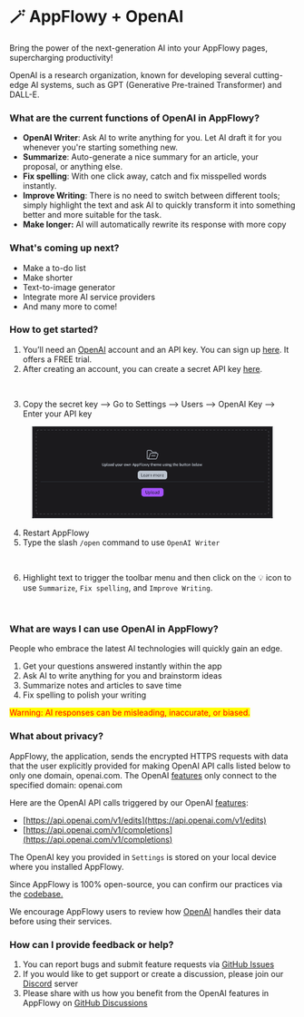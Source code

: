 # 🪄 AppFlowy + OpenAI

Bring the power of the next-generation AI into your AppFlowy pages, supercharging productivity!

OpenAI is a research organization, known for developing several cutting-edge AI systems, such as GPT (Generative Pre-trained Transformer) and DALL-E.

### What are the current functions of OpenAI in AppFlowy?

* **OpenAI Writer**: Ask AI to write anything for you. Let AI draft it for you whenever you're starting something new.
* **Summarize**: Auto-generate a nice summary for an article, your proposal, or anything else.
* **Fix spelling**: With one click away, catch and fix misspelled words instantly.
* **Improve Writing**: There is no need to switch between different tools; simply highlight the text and ask AI to quickly transform it into something better and more suitable for the task.
* **Make longer:** AI will automatically rewrite its response with more copy

### What's coming up next?

* Make a to-do list
* Make shorter
* Text-to-image generator
* Integrate more AI service providers
* And many more to come!

### How to get started?

1. You’ll need an [OpenAI](https://openai.com/) account and an API key. You can sign up [here](https://platform.openai.com/signup). It offers a FREE trial.
2. After creating an account, you can create a secret API key [here](https://platform.openai.com/account/api-keys).

<figure><img src="../.gitbook/assets/image (5) (1) (1).png" alt=""><figcaption></figcaption></figure>

3. Copy the secret key --> Go to Settings --> Users --> OpenAI Key --> Enter your API key

<figure><img src="../.gitbook/assets/image (2) (2) (1).png" alt=""><figcaption></figcaption></figure>

4. Restart AppFlowy
5. Type the slash `/open` command to use `OpenAI Writer`

<figure><img src="../.gitbook/assets/image (9) (1) (1).png" alt=""><figcaption></figcaption></figure>

6. Highlight text to trigger the toolbar menu and then click on the 💡 icon to use `Summarize`, `Fix spelling`, and `Improve Writing`.

<figure><img src="../.gitbook/assets/image (10) (3).png" alt=""><figcaption></figcaption></figure>

### What are ways I can use OpenAI in AppFlowy?

People who embrace the latest AI technologies will quickly gain an edge.

1. Get your questions answered instantly within the app
2. Ask AI to write anything for you and brainstorm ideas
3. Summarize notes and articles to save time
4. Fix spelling to polish your writing

<mark style="color:red;">Warning: AI responses can be misleading, inaccurate, or biased.</mark>

### What about privacy?

AppFlowy, the application, sends the encrypted HTTPS requests with data that the user explicitly provided for making OpenAI API calls listed below to only one domain, openai.com. The OpenAI [features](appflowy-x-openai.md#what-are-the-current-functions-of-openai-in-appflowy) only connect to the specified domain: openai.com

Here are the OpenAI API calls triggered by our OpenAI [features](appflowy-x-openai.md#what-are-the-current-functions-of-openai-in-appflowy):

* [https://api.openai.com/v1/edits](https://api.openai.com/v1/edits)
* [https://api.openai.com/v1/completions](https://api.openai.com/v1/completions)

The OpenAI key you provided in `Settings` is stored on your local device where you installed AppFlowy.

Since AppFlowy is 100% open-source, you can confirm our practices via the [codebase.](https://github.com/AppFlowy-IO/AppFlowy)

We encourage AppFlowy users to review how [OpenAI](https://openai.com/) handles their data before using their services.

### How can I provide feedback or help?

1. You can report bugs and submit feature requests via [GitHub Issues](https://github.com/AppFlowy-IO/AppFlowy/issues/new/choose)
2. If you would like to get support or create a discussion, please join our [Discord](https://discord.gg/9Q2xaN37tV) server
3. Please share with us how you benefit from the OpenAI features in AppFlowy on [GitHub Discussions](https://github.com/AppFlowy-IO/AppFlowy/discussions)
